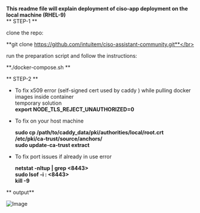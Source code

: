 **This readme file will explain deployment of ciso-app deployment on the local machine (RHEL-9)**
</br>
** STEP-1 ** </br>

clone the repo: </br>

**git clone https://github.com/intuitem/ciso-assistant-community.git**</br>

run the preparation script and follow the instructions:</br>

**./docker-compose.sh **</br>


** STEP-2 **</br>

- To fix x509 error (self-signed cert used by caddy ) while pulling docker images inside container </br>
  temporary solution</br>
  **export NODE_TLS_REJECT_UNAUTHORIZED=0**  </br>

- To fix on your host machine</br>
 
  **sudo cp /path/to/caddy_data/pki/authorities/local/root.crt  /etc/pki/ca-trust/source/anchors/**</br>
  **sudo update-ca-trust extract** </br>

- To fix port issues if already in use error </br>
  
  **netstat -nltup | grep <8443></br>**
  **sudo lsof -i : <8443></br>**
  **kill -9 <PID></br>**
  
** output**

![Image](https://github.com/user-attachments/assets/b39ea0dc-b423-4610-8e1c-f357bdf710ad)
  
